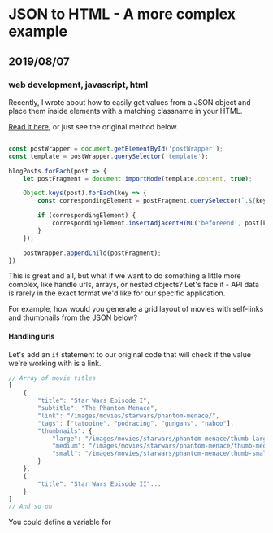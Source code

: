 # JSON to HTML - A more complex example
## 2019/08/07
### web development, javascript, html

Recently, I wrote about how to easily get values from a JSON object and place them inside elements with a matching classname in your HTML.

[Read it here,](/blog/append-json-values-to-matching-html-elements-with-object.keys) or just see the original method below.

```javascript

const postWrapper = document.getElementById('postWrapper');
const template = postWrapper.querySelector('template');

blogPosts.forEach(post => {
    let postFragment = document.importNode(template.content, true);

    Object.keys(post).forEach(key => {
        const correspondingElement = postFragment.querySelector(`.${key}`);

        if (correspondingElement) {
            correspondingElement.insertAdjacentHTML('beforeend', post[key]);
        }
    });

    postWrapper.appendChild(postFragment);
})

```

This is great and all, but what if we want to do something a little more complex, like handle urls, arrays, or nested objects?  Let's face it - API data is rarely in the exact format we'd like for our specific application.

For example, how would you generate a grid layout of movies with self-links and thumbnails from the JSON below?

#### Handling urls
Let's add an `if` statement to our original code that will check if the value we're working with is a link.

```javascript
// Array of movie titles
[
    {
        "title": "Star Wars Episode I",
        "subtitle": "The Phantom Menace",
        "link": "/images/movies/starwars/phantom-menace/",
        "tags": ["tatooine", "podracing", "gungans", "naboo"],
        "thumbnails": {
            "large": "/images/movies/starwars/phantom-menace/thumb-large.jpg",
            "medium": "/images/movies/starwars/phantom-menace/thumb-medium.jpg",
            "small": "/images/movies/starwars/phantom-menace/thumb-small.jpg"
        }
    },
    {
        "title": "Star Wars Episode II"...
    }
]
// And so on
```

You could define a variable for 